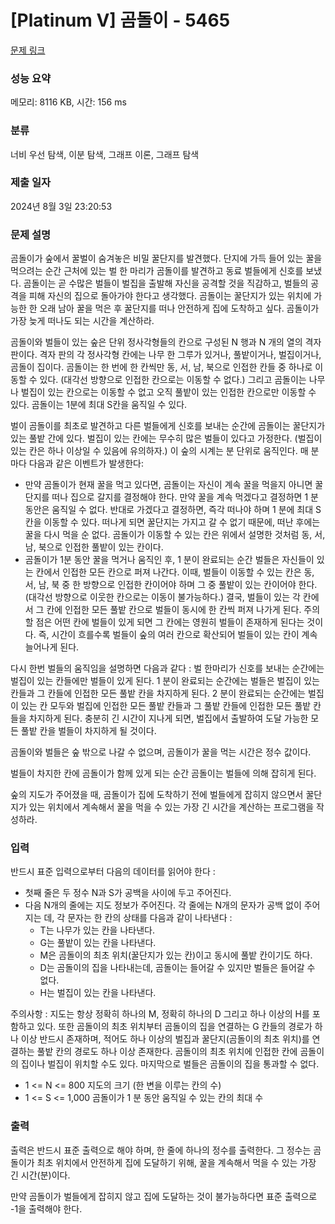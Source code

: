 # [Platinum V] 곰돌이 - 5465 

[문제 링크](https://www.acmicpc.net/problem/5465) 

### 성능 요약

메모리: 8116 KB, 시간: 156 ms

### 분류

너비 우선 탐색, 이분 탐색, 그래프 이론, 그래프 탐색

### 제출 일자

2024년 8월 3일 23:20:53

### 문제 설명

<p>곰돌이가 숲에서 꿀벌이 숨겨놓은 비밀 꿀단지를 발견했다. 단지에 가득 들어 있는 꿀을 먹으려는 순간 근처에 있는 벌 한 마리가 곰돌이를 발견하고 동료 벌들에게 신호를 보냈다. 곰돌이는 곧 수많은 벌들이 벌집을 출발해 자신을 공격할 것을 직감하고, 벌들의 공격을 피해 자신의 집으로 돌아가야 한다고 생각했다. 곰돌이는 꿀단지가 있는 위치에 가능한 한 오래 남아 꿀을 먹은 후 꿀단지를 떠나 안전하게 집에 도착하고 싶다. 곰돌이가 가장 늦게 떠나도 되는 시간을 계산하라.</p>

<p>곰돌이와 벌들이 있는 숲은 단위 정사각형들의 칸으로 구성된 N 행과 N 개의 열의 격자 판이다. 격자 판의 각 정사각형 칸에는 나무 한 그루가 있거나, 풀밭이거나, 벌집이거나, 곰돌이 집이다. 곰돌이는 한 번에 한 칸씩만 동, 서, 남, 북으로 인접한 칸들 중 하나로 이동할 수 있다. (대각선 방향으로 인접한 칸으로는 이동할 수 없다.) 그리고 곰돌이는 나무나 벌집이 있는 칸으로는 이동할 수 없고 오직 풀밭이 있는 인접한 칸으로만 이동할 수 있다. 곰돌이는 1분에 최대 S칸을 움직일 수 있다.</p>

<p>벌이 곰돌이를 최초로 발견하고 다른 벌들에게 신호를 보내는 순간에 곰돌이는 꿀단지가 있는 풀밭 간에 있다. 벌집이 있는 칸에는 무수히 많은 벌들이 있다고 가정한다. (벌집이 있는 칸은 하나 이상일 수 있음에 유의하자.) 이 숲의 시계는 분 단위로 움직인다. 매 분마다 다음과 같은 이벤트가 발생한다:</p>

<ul>
	<li>만약 곰돌이가 현재 꿀을 먹고 있다면, 곰돌이는 자신이 계속 꿀을 먹을지 아니면 꿀단지를 떠나 집으로 갈지를 결정해야 한다. 만약 꿀을 계속 먹겠다고 결정하면 1 분 동안은 움직일 수 없다. 반대로 가겠다고 결정하면, 즉각 떠나야 하며 1 분에 최대 S 칸을 이동할 수 있다. 떠나게 되면 꿀단지는 가지고 갈 수 없기 때문에, 떠난 후에는 꿀을 다시 먹을 순 없다. 곰돌이가 이동할 수 있는 칸은 위에서 설명한 것처럼 동, 서, 남, 북으로 인접한 풀밭이 있는 칸이다.</li>
	<li>곰돌이가 1분 동안 꿀을 먹거나 움직인 후, 1 분이 완료되는 순간 벌들은 자신들이 있는 칸에서 인접한 모든 칸으로 퍼져 나간다. 이때, 벌들이 이동할 수 있는 칸은 동, 서, 남, 북 중 한 방향으로 인접한 칸이어야 하며 그 중 풀밭이 있는 칸이어야 한다. (대각선 방향으로 이웃한 칸으로는 이동이 불가능하다.) 결국, 벌들이 있는 각 칸에서 그 칸에 인접한 모든 풀밭 칸으로 벌들이 동시에 한 칸씩 퍼져 나가게 된다. 주의할 점은 어떤 칸에 벌들이 있게 되면 그 칸에는 영원히 벌들이 존재하게 된다는 것이다. 즉, 시간이 흐를수록 벌들이 숲의 여러 칸으로 확산되어 벌들이 있는 칸이 계속 늘어나게 된다.</li>
</ul>

<p>다시 한번 벌들의 움직임을 설명하면 다음과 같다 : 벌 한마리가 신호를 보내는 순간에는 벌집이 있는 칸들에만 벌들이 있게 된다. 1 분이 완료되는 순간에는 벌들은 벌집이 있는 칸들과 그 칸들에 인접한 모든 풀밭 칸을 차지하게 된다. 2 분이 완료되는 순간에는 벌집이 있는 칸 모두와 벌집에 인접한 모든 풀밭 칸들과 그 풀밭 칸들에 인접한 모든 풀밭 칸들을 차지하게 된다. 충분히 긴 시간이 지나게 되면, 벌집에서 출발하여 도달 가능한 모든 풀밭 칸을 벌들이 차지하게 될 것이다.</p>

<p>곰돌이와 벌들은 숲 밖으로 나갈 수 없으며, 곰돌이가 꿀을 먹는 시간은 정수 값이다.</p>

<p>벌들이 차지한 칸에 곰돌이가 함께 있게 되는 순간 곰돌이는 벌들에 의해 잡히게 된다.</p>

<p>숲의 지도가 주어졌을 때, 곰돌이가 집에 도착하기 전에 벌들에게 잡히지 않으면서 꿀단지가 있는 위치에서 계속해서 꿀을 먹을 수 있는 가장 긴 시간을 계산하는 프로그램을 작성하라.</p>

### 입력 

 <p>반드시 표준 입력으로부터 다음의 데이터를 읽어야 한다 :</p>

<ul>
	<li>첫째 줄은 두 정수 N과 S가 공백을 사이에 두고 주어진다.</li>
	<li>다음 N개의 줄에는 지도 정보가 주어진다. 각 줄에는 N개의 문자가 공백 없이 주어지는 데, 각 문자는 한 칸의 상태를 다음과 같이 나타낸다 :
	<ul>
		<li>T는 나무가 있는 칸을 나타낸다.</li>
		<li>G는 풀밭이 있는 칸을 나타낸다.</li>
		<li>M은 곰돌이의 최초 위치(꿀단지가 있는 칸)이고 동시에 풀밭 칸이기도 하다.</li>
		<li>D는 곰돌이의 집을 나타내는데, 곰돌이는 들어갈 수 있지만 벌들은 들어갈 수 없다.</li>
		<li>H는 벌집이 있는 칸을 나타낸다.</li>
	</ul>
	</li>
</ul>

<p>주의사항 : 지도는 항상 정확히 하나의 M, 정확히 하나의 D 그리고 하나 이상의 H를 포함하고 있다. 또한 곰돌이의 최초 위치부터 곰돌이의 집을 연결하는 G 칸들의 경로가 하나 이상 반드시 존재하며, 적어도 하나 이상의 벌집과 꿀단지(곰돌이의 최초 위치)를 연결하는 풀밭 칸의 경로도 하나 이상 존재한다. 곰돌이의 최초 위치에 인접한 칸에 곰돌이의 집이나 벌집이 위치할 수도 있다. 마지막으로 벌들은 곰돌이의 집을 통과할 수 없다.</p>

<ul>
	<li>1 <= N <= 800 지도의 크기 (한 변을 이루는 칸의 수)</li>
	<li>1 <= S <= 1,000 곰돌이가 1 분 동안 움직일 수 있는 칸의 최대 수</li>
</ul>

### 출력 

 <p>출력은 반드시 표준 출력으로 해야 하며, 한 줄에 하나의 정수를 출력한다. 그 정수는 곰돌이가 최초 위치에서 안전하게 집에 도달하기 위해, 꿀을 계속해서 먹을 수 있는 가장 긴 시간(분)이다.</p>

<p>만약 곰돌이가 벌들에게 잡히지 않고 집에 도달하는 것이 불가능하다면 표준 출력으로 -1을 출력해야 한다.</p>

